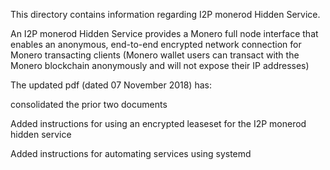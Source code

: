 This directory contains information regarding I2P monerod Hidden Service.

An I2P monerod Hidden Service provides a Monero full node interface that enables an anonymous, end-to-end encrypted network connection for Monero transacting clients (Monero wallet users can transact with the Monero blockchain anonymously and will not expose their IP addresses)

The updated pdf (dated 07 November 2018) has:

consolidated the prior two documents

Added instructions for using an encrypted leaseset for the I2P monerod hidden service

Added instructions for automating services using systemd

